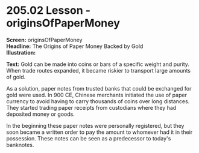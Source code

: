 # 205.02 Lesson - originsOfPaperMoney

**Screen:** originsOfPaperMoney\
**Headline:** The Origins of Paper Money Backed by Gold\
**Illustration:**

**Text:** Gold can be made into coins or bars of a specific weight and purity. When trade routes expanded, it became riskier to transport large amounts of gold.&#x20;

As a solution, paper notes from trusted banks that could be exchanged for gold were used. In 900 CE, Chinese merchants initiated the use of paper currency to avoid having to carry thousands of coins over long distances. They started trading paper receipts from custodians where they had deposited money or goods.

In the beginning these paper notes were personally registered, but they soon became a written order to pay the amount to whomever had it in their possession. These notes can be seen as a predecessor to today's banknotes.
